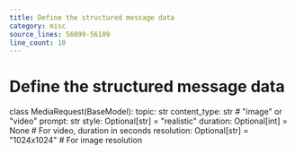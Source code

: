 ```yaml
---
title: Define the structured message data
category: misc
source_lines: 56099-56109
line_count: 10
---
```


# Define the structured message data
class MediaRequest(BaseModel):
    topic: str
    content_type: str  # "image" or "video"
    prompt: str
    style: Optional[str] = "realistic"
    duration: Optional[int] = None  # For video, duration in seconds
    resolution: Optional[str] = "1024x1024"  # For image resolution



